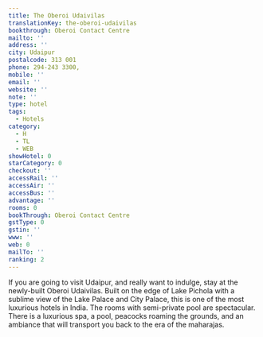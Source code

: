 ```yaml
---
title: The Oberoi Udaivilas
translationKey: the-oberoi-udaivilas
bookthrough: Oberoi Contact Centre
mailto: ''
address: ''
city: Udaipur
postalcode: 313 001
phone: 294-243 3300,
mobile: ''
email: ''
website: ''
note: ''
type: hotel
tags:
  - Hotels
category:
  - H
  - TL
  - WEB
showHotel: 0
starCategory: 0
checkout: ''
accessRail: ''
accessAir: ''
accessBus: ''
advantage: ''
rooms: 0
bookThrough: Oberoi Contact Centre
gstType: 0
gstin: ''
www: ''
web: 0
mailTo: ''
ranking: 2
---
```



















If you are going to visit Udaipur, and really want to indulge, stay at the newly-built Oberoi Udaivilas. Built on the edge of Lake Pichola with a sublime view of the Lake Palace and City Palace, this is one of the most luxurious hotels in India. The rooms with semi-private pool are spectacular. There is a luxurious spa, a pool, peacocks roaming the grounds, and an ambiance that will transport you back to the era of the maharajas.